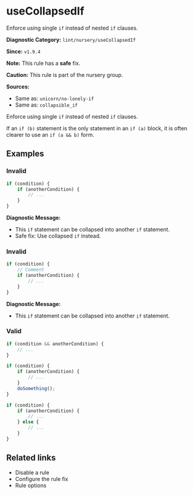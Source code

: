 # useCollapsedIf

Enforce using single `if` instead of nested `if` clauses.

**Diagnostic Category:** `lint/nursery/useCollapsedIf`

**Since:** `v1.9.4`

**Note:** This rule has a **safe** fix.

**Caution:** This rule is part of the nursery group.

**Sources:**
- Same as: `unicorn/no-lonely-if`
- Same as: `collapsible_if`

Enforce using single `if` instead of nested `if` clauses.

If an `if (b)` statement is the only statement in an `if (a)` block, it is often clearer to use an `if (a && b)` form.

## Examples

### Invalid

```js
if (condition) {
    if (anotherCondition) {
        // ...
    }
}
```

**Diagnostic Message:**
- This `if` statement can be collapsed into another `if` statement.
- Safe fix: Use collapsed `if` instead.

### Invalid

```js
if (condition) {
    // Comment
    if (anotherCondition) {
        // ...
    }
}
```

**Diagnostic Message:**
- This `if` statement can be collapsed into another `if` statement.

### Valid

```js
if (condition && anotherCondition) {
    // ...
}
```

```js
if (condition) {
    if (anotherCondition) {
        // ...
    }
    doSomething();
}
```

```js
if (condition) {
    if (anotherCondition) {
        // ...
    } else {
        // ...
    }
}
```

## Related links

- Disable a rule
- Configure the rule fix
- Rule options